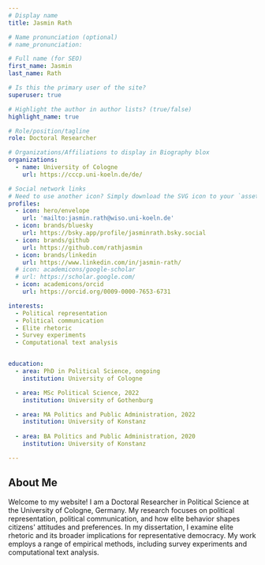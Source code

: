 ```yaml
---
# Display name
title: Jasmin Rath

# Name pronunciation (optional)
# name_pronunciation: 

# Full name (for SEO)
first_name: Jasmin
last_name: Rath

# Is this the primary user of the site?
superuser: true

# Highlight the author in author lists? (true/false)
highlight_name: true

# Role/position/tagline
role: Doctoral Researcher 

# Organizations/Affiliations to display in Biography blox
organizations:
  - name: University of Cologne
    url: https://cccp.uni-koeln.de/de/

# Social network links
# Need to use another icon? Simply download the SVG icon to your `assets/media/icons/` folder.
profiles:
  - icon: hero/envelope
    url: 'mailto:jasmin.rath@wiso.uni-koeln.de'
  - icon: brands/bluesky
    url: https://bsky.app/profile/jasminrath.bsky.social
  - icon: brands/github
    url: https://github.com/rathjasmin
  - icon: brands/linkedin
    url: https://www.linkedin.com/in/jasmin-rath/
  # icon: academicons/google-scholar
  # url: https://scholar.google.com/
  - icon: academicons/orcid
    url: https://orcid.org/0009-0000-7653-6731

interests:
  - Political representation
  - Political communication
  - Elite rhetoric
  - Survey experiments
  - Computational text analysis 


education:
  - area: PhD in Political Science, ongoing
    institution: University of Cologne

  - area: MSc Political Science, 2022
    institution: University of Gothenburg

  - area: MA Politics and Public Administration, 2022
    institution: University of Konstanz
    
  - area: BA Politics and Public Administration, 2020
    institution: University of Konstanz

---
```

## About Me
Welcome to my website! I am a Doctoral Researcher in Political Science at the University of Cologne, Germany. My research focuses on political representation, political communication, and how elite behavior shapes citizens' attitudes and preferences. In my dissertation, I examine elite rhetoric and its broader implications for representative democracy. My work employs a range of empirical methods, including survey experiments and computational text analysis.
